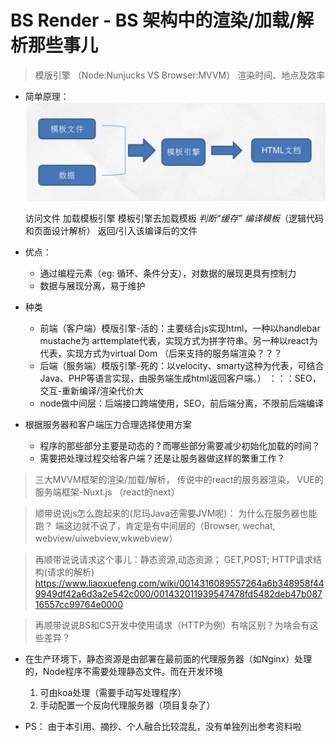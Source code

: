 # BS Render - BS 架构中的渲染/加载/解析那些事儿

> 模版引擎 （Node:Nunjucks VS Browser:MVVM）    渲染时间、地点及效率

* 简单原理：
  ![模版引擎](../img/other/template_engines.png)

  访问文件
  加载模板引擎
  模板引擎去加载模板 
  _判断“缓存”_
  _编译模板_（逻辑代码和页面设计解析）
  返回/引入该编译后的文件
 
* 优点：
  * 通过编程元素（eg: 循环、条件分支），对数据的展现更具有控制力
  * 数据与展现分离，易于维护

* 种类
  * 前端（客户端）模版引擎-活的：主要结合js实现html，一种以handlebar mustache为 arttemplate代表，实现方式为拼字符串。另一种以react为代表，实现方式为virtual Dom （后来支持的服务端渲染？？？
  * 后端（服务端）模版引擎-死的：以velocity、smarty这种为代表，可结合Java、PHP等语言实现，由服务端生成html返回客户端。）   ：：：SEO，交互-重新编译/渲染代价大
  * node做中间层：后端接口跨端使用，SEO，前后端分离，不限前后端编译

* 根据服务器和客户端压力合理选择使用方案
  * 程序的那些部分主要是动态的？而哪些部分需要减少初始化加载的时间？
  * 需要把处理过程交给客户端？还是让服务器做这样的繁重工作？


> 三大MVVM框架的渲染/加载/解析， 传说中的react的服务器渲染， VUE的服务端框架-Nuxt.js （react的next）

> 顺带说说js怎么跑起来的(尼玛Java还需要JVM呢)： 为什么在服务器也能跑？ 端这边就不说了，肯定是有中间层的（Browser, wechat, webview/uiwebview,wkwebview）

> 再顺带说说请求这个事儿：静态资源,动态资源； GET,POST; HTTP请求结构(请求的解析) https://www.liaoxuefeng.com/wiki/0014316089557264a6b348958f449949df42a6d3a2e542c000/001432011939547478fd5482deb47b08716557cc99764e0000

> 再顺带说说BS和CS开发中使用请求（HTTP为例）有啥区别？为啥会有这些差异？

* 在生产环境下，静态资源是由部署在最前面的代理服务器（如Nginx）处理的，Node程序不需要处理静态文件。而在开发环境
  1. 可由koa处理（需要手动写处理程序）
  2. 手动配置一个反向代理服务器（项目复杂了）





* PS： 由于本引用、摘抄、个人融合比较混乱，没有单独列出参考资料啦